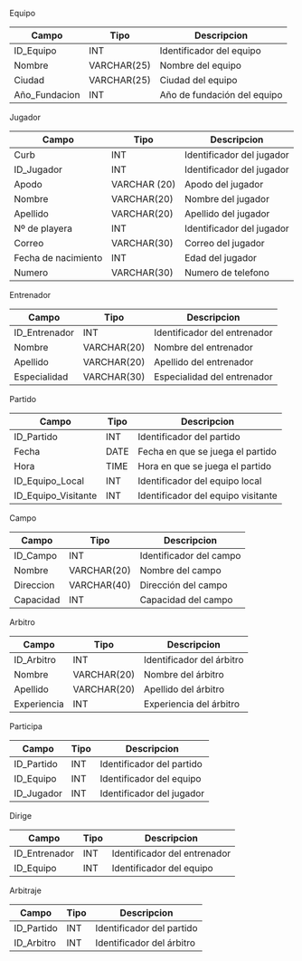 
Equipo

|Campo          | Tipo           |Descripcion    |
|---------------|----------------|---------------|                   
| ID_Equipo     | INT            | Identificador del equipo |                     
| Nombre        | VARCHAR(25)    | Nombre del equipo |                    
| Ciudad        | VARCHAR(25)    | Ciudad del equipo |                     
| Año_Fundacion | INT            | Año de fundación del equipo |      


Jugador

| Campo         | Tipo           | Descripcion   | 
|---------------|----------------|---------------|
| Curb          | INT            | Identificador del jugador |
| ID_Jugador    | INT            | Identificador del jugador |
| Apodo         | VARCHAR (20)   | Apodo del jugador |
| Nombre        | VARCHAR(20)    | Nombre del jugador |                     
| Apellido      | VARCHAR(20)    | Apellido del jugador |  
| Nº de playera | INT            | Identificador del jugador |
| Correo        | VARCHAR(30)    | Correo del jugador |
| Fecha de nacimiento         | INT            | Edad del jugador |                     
| Numero      | VARCHAR(30)    | Numero de telefono |                     



Entrenador

| Campo         | Tipo           | Descripcion   | 
|---------------|----------------|---------------|
| ID_Entrenador | INT            | Identificador del entrenador |                     
| Nombre        | VARCHAR(20)    | Nombre del entrenador |                     
| Apellido      | VARCHAR(20)    | Apellido del entrenador |                     
| Especialidad  | VARCHAR(30)    | Especialidad del entrenador |


Partido 

| Campo         | Tipo           | Descripcion   |
|---------------|----------------|---------------|
| ID_Partido    | INT            | Identificador del partido |                     
| Fecha         | DATE           | Fecha en que se juega el partido |                     
| Hora          | TIME           | Hora en que se juega el partido |                     
| ID_Equipo_Local     | INT     | Identificador del equipo local |                     
| ID_Equipo_Visitante | INT     | Identificador del equipo visitante |                     



Campo

| Campo         | Tipo           | Descripcion   | 
|---------------|----------------|---------------|
| ID_Campo      | INT            | Identificador del campo |                     
| Nombre        | VARCHAR(20)    | Nombre del campo |                     
| Direccion     | VARCHAR(40)    | Dirección del campo |                    
| Capacidad     | INT            | Capacidad del campo |                    



Arbitro

| Campo         | Tipo           | Descripcion   | 
|---------------|----------------|---------------|
| ID_Arbitro    | INT            | Identificador del árbitro |                     
| Nombre        | VARCHAR(20)    | Nombre del árbitro |                     
| Apellido      | VARCHAR(20)    | Apellido del árbitro |                     
| Experiencia   | INT            | Experiencia del árbitro |                     


Participa

| Campo         | Tipo           | Descripcion   |
|---------------|----------------|---------------|
| ID_Partido    | INT            | Identificador del partido |                     
| ID_Equipo     | INT            | Identificador del equipo |                     
| ID_Jugador    | INT            | Identificador del jugador |                     



Dirige

| Campo         | Tipo           | Descripcion   | 
|---------------|----------------|---------------|
| ID_Entrenador | INT            | Identificador del entrenador |                     
| ID_Equipo     | INT            | Identificador del equipo |                     

Arbitraje

| Campo         | Tipo           | Descripcion   |  
|---------------|----------------|---------------|
| ID_Partido    | INT            | Identificador del partido |                    
| ID_Arbitro    | INT            | Identificador del árbitro |                     
